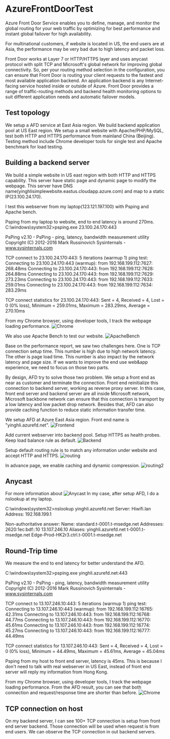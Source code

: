 # AzureFrontDoorTest

Azure Front Door Service enables you to define, manage, and monitor the global routing for your web traffic by optimizing for best performance and instant global failover for high availability.

For multinational customers, if website is located in US, the end users are at Asia, the performance may be very bad due to high latency and packet loss.

Front Door works at Layer 7 or HTTP/HTTPS layer and uses anycast protocol with split TCP and Microsoft's global network for improving global connectivity. So, per your routing method selection in the configuration, you can ensure that Front Door is routing your client requests to the fastest and most available application backend. An application backend is any Internet-facing service hosted inside or outside of Azure. Front Door provides a range of traffic-routing methods and backend health monitoring options to suit different application needs and automatic failover models.

## Test topology

We setup a AFD service at East Asia region. We build backend application pool at US East region.
We setup a small website with Apache/PHP/MySQL, test both HTTP and HTTPS performance from mainland China (Beijing).
Testing method include Chrome developer tools for single test and Apache benchmark for load testing.

## Building a backend server

We build a simple website in US east region with both HTTP and HTTPS capability. This server have static page and dynamic page to modify the webpage. This server have DNS name(yinghlisimplewebsite.eastus.cloudapp.azure.com) and map to a static IP(23.100.24.170).

I test this webserver from my laptop(123.121.197.100) with Psping and Apache bench.

Psping from my laptop to website, end to end latency is around 270ms.
C:\windows\system32>psping.exe 23.100.24.170:443

PsPing v2.10 - PsPing - ping, latency, bandwidth measurement utility
Copyright (C) 2012-2016 Mark Russinovich
Sysinternals - www.sysinternals.com

TCP connect to 23.100.24.170:443:
5 iterations (warmup 1) ping test:
Connecting to 23.100.24.170:443 (warmup): from 192.168.199.112:7627: 268.48ms
Connecting to 23.100.24.170:443: from 192.168.199.112:7628: 264.88ms
Connecting to 23.100.24.170:443: from 192.168.199.112:7629: 273.23ms
Connecting to 23.100.24.170:443: from 192.168.199.112:7633: 259.01ms
Connecting to 23.100.24.170:443: from 192.168.199.112:7634: 283.29ms

TCP connect statistics for 23.100.24.170:443:
  Sent = 4, Received = 4, Lost = 0 (0% loss),
  Minimum = 259.01ms, Maximum = 283.29ms, Average = 270.10ms

From my Chrome browser, using developer tools, I track the webpage loading performance.
![Chrome](https://github.com/yinghli/AzureFrontDoorTest/blob/master/detail.PNG)

We also use Apache Bench to test our website.
![ApacheBench](https://github.com/yinghli/AzureFrontDoorTest/blob/master/abtest.png)

Base on the performance report, we saw two challenges here. One is TCP connection setup time. This number is high due to high network latency. The other is page load time. This number is also impact by the network latency and page size. If we wants to improve the end use web&app experience, we need to focus on those two parts.

By design, AFD try to solve those two problem. We setup a front end as near as customer and terminate the connection. Front end reinitialize this connection to backend server, working as reverse proxy server. In this case, front end server and backend server are all inside Microsoft network, Microsoft backbone network can ensure that this connection is transport by a low latency and low packet drop network. Besides that, AFD can also provide caching function to reduce static information transfer time.

We setup AFD at Azure East Asia region. Front end name is "yinghli.azurefd.net".
![Frontend](https://github.com/yinghli/AzureFrontDoorTest/blob/master/frontend.PNG)

Add current webserver into backend pool. Setup HTTPS as health probes. Keep load balance rule as default.
![Backend](https://github.com/yinghli/AzureFrontDoorTest/blob/master/backend.PNG)

Setup default routing rule is to match any information under website and accept HTTP and HTTPS. 
![routing](https://github.com/yinghli/AzureFrontDoorTest/blob/master/routing.PNG)

In advance page, we enable caching and dynamic compression.
![routing2](https://github.com/yinghli/AzureFrontDoorTest/blob/master/routing2.PNG)

## Anycast

For more information about ![Anycast](https://docs.microsoft.com/en-us/azure/frontdoor/front-door-routing-architecture)
In my case, after setup AFD, I do a nslookup at my laptop.

C:\windows\system32>nslookup yinghli.azurefd.net
Server:  Hiwifi.lan
Address:  192.168.199.1

Non-authoritative answer:
Name:    standard.t-0001.t-msedge.net
Addresses:  2620:1ec:bdf::10
          13.107.246.10
Aliases:  yinghli.azurefd.net
          t-0001.t-msedge.net
          Edge-Prod-HK2r3.ctrl.t-0001.t-msedge.net

## Round-Trip time

We measure the end to end latency for better understand the AFD.

C:\windows\system32>psping.exe yinghli.azurefd.net:443

PsPing v2.10 - PsPing - ping, latency, bandwidth measurement utility
Copyright (C) 2012-2016 Mark Russinovich
Sysinternals - www.sysinternals.com

TCP connect to 13.107.246.10:443:
5 iterations (warmup 1) ping test:
Connecting to 13.107.246.10:443 (warmup): from 192.168.199.112:16765: 42.31ms
Connecting to 13.107.246.10:443: from 192.168.199.112:16768: 44.77ms
Connecting to 13.107.246.10:443: from 192.168.199.112:16770: 45.61ms
Connecting to 13.107.246.10:443: from 192.168.199.112:16774: 45.27ms
Connecting to 13.107.246.10:443: from 192.168.199.112:16777: 44.49ms

TCP connect statistics for 13.107.246.10:443:
  Sent = 4, Received = 4, Lost = 0 (0% loss),
  Minimum = 44.49ms, Maximum = 45.61ms, Average = 45.04ms

Psping from my host to front end server, latency is 45ms. This is because I don't need to talk with real webserver in US East, instead of front end server will reply my information from Hong Kong.

From my Chrome browser, using developer tools, I track the webpage loading performance. From the AFD result, you can see that both connection and request/response time are shorter than before.
![Chrome](https://github.com/yinghli/AzureFrontDoorTest/blob/master/afdchrome.PNG)

## TCP connection on host

On my backend server, I can see 100+ TCP connection is setup from front end server backend. 
Those connection will be used when request is from end users.
We can observe the TCP connection in out backend servers.